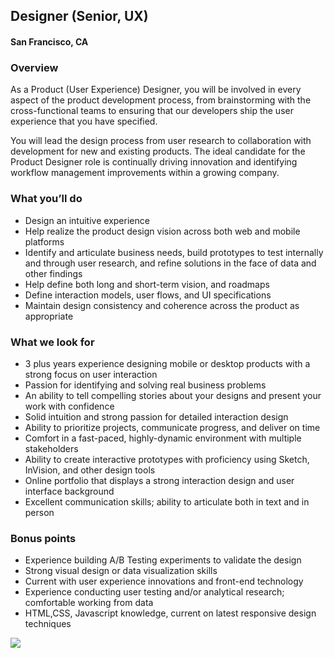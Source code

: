 ## Designer (Senior, UX)
#### San Francisco, CA

### Overview
As a Product (User Experience) Designer, you will be involved in every aspect of the product development process, from brainstorming with the cross-functional teams to ensuring that our developers ship the user experience that you have specified.

You will lead the design process from user research to collaboration with development for new and existing products. The ideal candidate for the Product Designer role is continually driving innovation and identifying workflow management improvements within a growing company.

### What you’ll do
+	Design an intuitive experience 
+	Help realize the product design vision across both web and mobile platforms
+	Identify and articulate business needs, build prototypes to test internally and through user research, and refine solutions in the face of data and other findings
+	Help define both long and short-term vision, and roadmaps
+	Define interaction models, user flows, and UI specifications
+	Maintain design consistency and coherence across the product as appropriate

### What we look for
+	3 plus years experience designing mobile or desktop products with a strong focus on user interaction
+	Passion for identifying and solving real business problems
+	An ability to tell compelling stories about your designs and present your work with confidence
+	Solid intuition and strong passion for detailed interaction design
+	Ability to prioritize projects, communicate progress, and deliver on time
+	Comfort in a fast-paced, highly-dynamic environment with multiple stakeholders
+	Ability to create interactive prototypes with proficiency using Sketch, InVision, and other design tools
+	Online portfolio that displays a strong interaction design and user interface background
+	Excellent communication skills; ability to articulate both in text and in person

### Bonus points
+	Experience building A/B Testing experiments to validate the design
+	Strong visual design or data visualization skills
+	Current with user experience innovations and front-end technology
+	Experience conducting user testing and/or analytical research; comfortable working from data
+	HTML,CSS, Javascript knowledge, current on latest responsive design techniques


[<img src='https://dabuttonfactory.com/button.png?t=Learn+More&f=Calibri-Bold&ts=24&tc=fff&hp=20&vp=8&c=5&bgt=unicolored&bgc=29aafe'>](https://letsrockit.co/jobs/v29ub2xv-designer-senior-ux)
